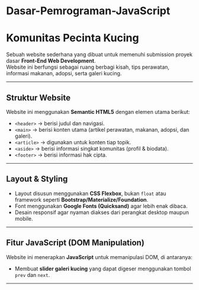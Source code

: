 # Dasar-Pemrograman-JavaScript

# Komunitas Pecinta Kucing

Sebuah website sederhana yang dibuat untuk memenuhi submission proyek dasar **Front-End Web Development**.  
Website ini berfungsi sebagai ruang berbagi kisah, tips perawatan, informasi makanan, adopsi, serta galeri kucing.  

---

## Struktur Website

Website ini menggunakan **Semantic HTML5** dengan elemen utama berikut:
- `<header>` → berisi judul dan navigasi.
- `<main>` → berisi konten utama (artikel perawatan, makanan, adopsi, dan galeri).
- `<article>` → digunakan untuk konten tiap topik.
- `<aside>` → berisi informasi singkat komunitas (profil & biodata).
- `<footer>` → berisi informasi hak cipta.

---

## Layout & Styling

- Layout disusun menggunakan **CSS Flexbox**, bukan `float` atau framework seperti **Bootstrap/Materialize/Foundation**.
- Font menggunakan **Google Fonts (Quicksand)** agar lebih enak dibaca.
- Desain responsif agar nyaman diakses dari perangkat desktop maupun mobile.

---

## Fitur JavaScript (DOM Manipulation)

Website ini menerapkan **JavaScript** untuk memanipulasi DOM, di antaranya:
- Membuat **slider galeri kucing** yang dapat digeser menggunakan tombol `prev` dan `next`.

---
